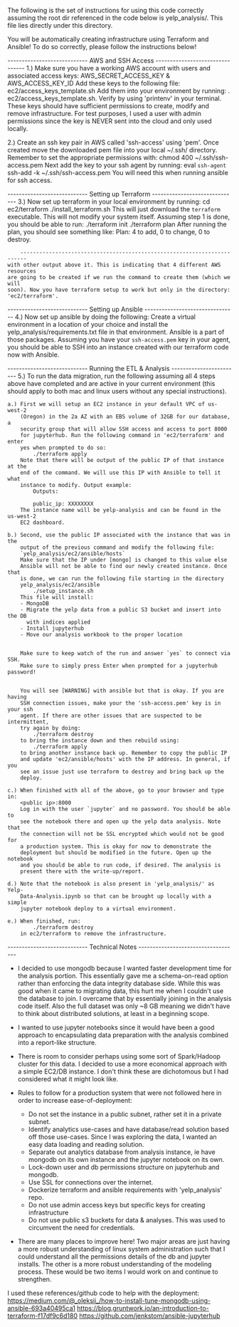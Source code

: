 The following is the set of instructions for using this code correctly
assuming the root dir referenced in the code below is yelp_analysis/. This file
lies directly under this directory.


You will be automatically creating infrastructure using Terraform and Ansible!
To do so correctly, please follow the instructions below!


---------------------------- AWS and SSH Access --------------------------------
1.) Make sure you have a working AWS account with users and associated access keys:
        AWS_SECRET_ACCESS_KEY & AWS_ACCESS_KEY_ID
    Add these keys to the following file:
        ec2/access_keys_template.sh
    Add them into your environment by running:
        . ec2/access_keys_template.sh.
    Verify by using 'printenv' in your terminal.
    These keys should have sufficient permissions to create, modify and remove
    infrastructure. For test purposes, I used a user with admin permissions
    since the key is NEVER sent into the cloud and only used locally.

2.) Create an ssh key pair in AWS called 'ssh-access' using 'pem'. Once created
    move the downloaded pem file into your local ~/.ssh/ directory. Remember
    to set the appropriate permissions with:
        chmod 400 ~/.ssh/ssh-access.pem
    Next add the key to your ssh agent by running:
        eval `ssh-agent`
        ssh-add -k ~/.ssh/ssh-access.pem
    You will need this when running ansible for ssh access.


---------------------------- Setting up Terraform ------------------------------
3.) Now set up terraform in your local environment by running:
        cd ec2/terraform
        ./install_terraform.sh
    This will just download the `terraform` executable. This will not modify your
    system itself. Assuming step 1 is done, you should be able to run:
        ./terraform init
        ./terraform plan
    After running the plan, you should see something like:
        Plan: 4 to add, 0 to change, 0 to destroy.

        ------------------------------------------------------------------------
    with other output above it. This is indicating that 4 different AWS resources
    are going to be created if we run the command to create them (which we will
    soon). Now you have terraform setup to work but only in the directory:
    'ec2/terraform'.


---------------------------- Setting up Ansible --------------------------------
4.) Now set up ansible by doing the following:
    Create a virtual environment in a location of your choice and install
    the yelp_analysis/requirements.txt file in that environment. Ansible is
    a part of those packages. Assuming you have your `ssh-access.pem` key
    in your agent, you should be able to SSH into an instance created with
    our terraform code now with Ansible.


---------------------------- Running the ETL & Analysis ------------------------
5.) To run the data migration, run the following assuming all 4 steps above
    have completed and are active in your current environment (this should apply
    to both mac and linux users without any special instructions).

    a.) First we will setup an EC2 instance in your default VPC of us-west-2
        (Oregon) in the 2a AZ with an EBS volume of 32GB for our database, a
        security group that will allow SSH access and access to port 8000
        for jupyterhub. Run the following command in 'ec2/terraform' and enter
        yes when prompted to do so:
            ./terraform apply
        Note that there will be output of the public IP of that instance at the
        end of the command. We will use this IP with Ansible to tell it what
        instance to modify. Output example:
            Outputs:
            
            public_ip: XXXXXXXX                         
        The instance name will be yelp-analysis and can be found in the us-west-2
        EC2 dashboard.

    b.) Second, use the public IP associated with the instance that was in the
        output of the previous command and modify the following file:
        `yelp_analysis/ec2/ansible/hosts`
        Make sure that the IP under [mongo] is changed to this value else
        Ansible will not be able to find our newly created instance. Once that
        is done, we can run the following file starting in the directory
        yelp_analysis/ec2/ansible
            ./setup_instance.sh
        This file will install:
        - MongoDB
        - Migrate the yelp data from a public S3 bucket and insert into the DB
          with indices applied
        - Install jupyterhub
        - Move our analysis workbook to the proper location

        
        Make sure to keep watch of the run and answer `yes` to connect via SSH.
        Make sure to simply press Enter when prompted for a jupyterhub password!
        
        
        You will see [WARNING] with ansible but that is okay. If you are having
        SSH connection issues, make your the 'ssh-access.pem' key is in your ssh
        agent. If there are other issues that are suspected to be intermittent,
        try again by doing:
            ./terraform destroy
        to bring the instance down and then rebuild using:
            ./terraform apply
        to bring another instance back up. Remember to copy the public IP
        and update 'ec2/ansible/hosts' with the IP address. In general, if you
        see an issue just use terraform to destroy and bring back up the
        deploy.

    c.) When finished with all of the above, go to your browser and type in:
        <public ip>:8000
        Log in with the user `jupyter` and no password. You should be able to
        see the notebook there and open up the yelp data analysis. Note that
        the connection will not be SSL encrypted which would not be good for
        a production system. This is okay for now to demonstrate the
        deployment but should be modified in the future. Open up the notebook
        and you should be able to run code, if desired. The analysis is
        present there with the write-up/report.

    d.) Note that the notebook is also present in 'yelp_analysis/' as Yelp-
        Data-Analysis.ipynb so that can be brought up locally with a simple
        jupyter notebook deploy to a virtual environment.

    e.) When finished, run:
            ./terraform destroy
        in ec2/terraform to remove the infrastructure.


---------------------------- Technical Notes -----------------------------------

- I decided to use mongodb because I wanted faster development time for the
analysis portion. This essentially gave me a schema-on-read option rather than
enforcing the data integrity database side. While this was good when it came
to migrating data, this hurt me when I couldn't use the database to join. I
overcame that by essentially joining in the analysis code itself. Also the full
dataset was only ~8 GB meaning we didn't have to think about distributed
solutions, at least in a beginning scope.

- I wanted to use jupyter notebooks since it would have been a good approach
to encapsulating data preparation with the analysis combined into a report-like
structure.

- There is room to consider perhaps using some sort of Spark/Hadoop cluster
  for this data. I decided to use a more economical approach with a simple
  EC2/DB instance. I don't think these are dichotomous but I had considered
  what it might look like.

- Rules to follow for a production system that were not followed here
  in order to increase ease-of-deployment:
  - Do not set the instance in a public subnet, rather set it in a private
    subnet.
  - Identify analytics use-cases and have database/read solution based off those
    use-cases. Since I was exploring the data, I wanted an easy data loading
    and reading solution.
  - Separate out analytics database from analysis instance, ie have mongodb on
    its own instance and the jupyter notebook on its own.
  - Lock-down user and db permissions structure on jupyterhub and mongodb.
  - Use SSL for connections over the internet.
  - Dockerize terraform and ansible requirements with 'yelp_analysis' repo.
  - Do not use admin access keys but specific keys for creating infrastructure
  - Do not use public s3 buckets for data & analyses. This was used to circumvent
    the need for credentials.

- There are many places to improve here! Two major areas are just having a more
  robust understanding of linux system administration such that I could understand
  all the permissions details of the db and jupyter installs. The other is a more
  robust understanding of the modeling process. These would be two items I would
  work on and continue to strengthen.

I used these references/github code to help with the deployment:
https://medium.com/@_oleksii_/how-to-install-tune-mongodb-using-ansible-693a40495ca1
https://blog.gruntwork.io/an-introduction-to-terraform-f17df9c6d180
https://github.com/jenkstom/ansible-jupyterhub

